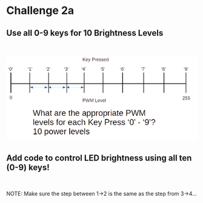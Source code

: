 Challenge 2a
===

## Use all 0-9 keys for 10 Brightness Levels 
<br>

![](images/10pwmlevels.jpg)


## Add code to control LED brightness using all ten (0-9) keys!

<br>

NOTE: Make sure the step between 1->2 is the same as the step from 3->4...


